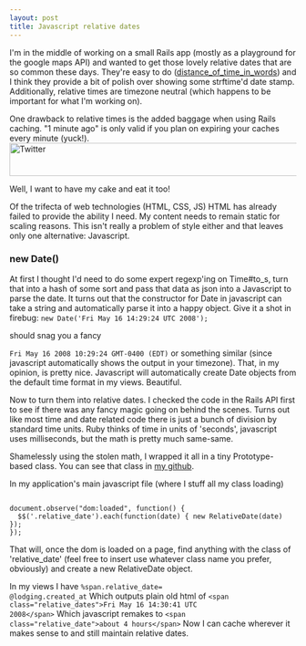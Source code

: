 ```yaml
--- 
layout: post
title: Javascript relative dates
---
```

I'm in the middle of working on a small Rails app (mostly as a playground for the google maps API) and  wanted to get those lovely relative dates that are so common these days. They're easy to do (<a href="http://api.rubyonrails.com/classes/ActionView/Helpers/DateHelper.html#M001006">distance_of_time_in_words</a>) and I think they provide a bit of polish over showing some strftime'd date stamp.  Additionally, relative times are timezone neutral (which happens to be important for what I'm working on).

One drawback to relative times is the added baggage when using Rails caching.  "1 minute ago" is only valid if you plan on expiring your caches every minute (yuck!).
<a title="Twitter by thetrek, on Flickr" href="http://www.flickr.com/photos/thetrek/2496921067/"><img src="http://farm3.static.flickr.com/2035/2496921067_677dbed9a9_o.jpg" alt="Twitter" width="540" height="58" /></a>

Well, I want to have my cake and eat it too!

Of the trifecta of web technologies (HTML, CSS, JS) HTML has already failed to provide the ability I need. My content needs to remain static for scaling reasons.  This isn't really a problem of style either and that leaves only one alternative: Javascript.

<h3>new Date()</h3>
At first I thought I'd need to do some expert regexp'ing on Time#to_s, turn that into a hash of some sort and pass that data as json into a Javascript to parse the date. It turns out that the constructor for Date in javascript can take a string and automatically parse it into a happy object.  Give it a shot in firebug:
<code>new Date('Fri May 16 14:29:24 UTC 2008');</code>

should snag you a fancy

<code>Fri May 16 2008 10:29:24 GMT-0400 (EDT)</code>
or something similar (since javascript automatically shows the output in your timezone).  That, in my opinion, is pretty nice.  Javascript will automatically create Date objects from the default time format in my views. Beautiful.

Now to turn them into relative dates.  I checked the code in the Rails API first to see if there was any fancy magic going on behind the scenes. Turns out like most time and date related code there is just a bunch of division by standard time units.  Ruby thinks of time in units of 'seconds', javascript uses milliseconds, but the math is pretty much same-same.

Shamelessly using the stolen math, I wrapped it all in a tiny Prototype-based class. You can see that class in <a href='http://github.com/trek/thoughtbox/tree/master/js_relative_dates/src/relative_date.js'>my github</a>.

In my application's main javascript file (where I stuff all my class loading)

<code>
document.observe("dom:loaded", function() {
  $$('.relative_date').each(function(date) { new RelativeDate(date) });
});
</code>

That will, once the dom is loaded on a page, find anything with the class of 'relative_date' (feel free to insert use whatever class name you prefer, obviously) and create a new RelativeDate object.

In my views I have
<code>%span.relative_date= @lodging.created_at</code>
Which outputs plain old html of
<code>&lt;span class=&quot;relative_dates&quot;&gt;Fri May 16 14:30:41 UTC 2008&lt;/span&gt;</code>
Which javascript remakes to
<code>&lt;span class=&quot;relative_date&quot;&gt;about 4 hours&lt;/span&gt;</code>
Now I can cache wherever it makes sense to and still maintain relative dates.
